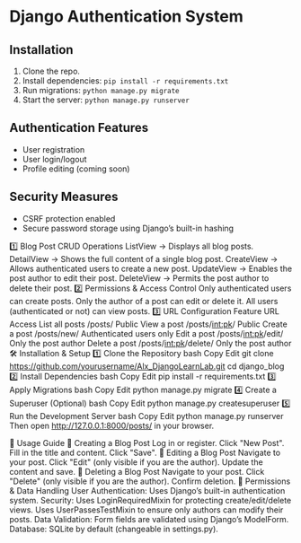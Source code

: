 # Django Authentication System

## Installation
1. Clone the repo.
2. Install dependencies: `pip install -r requirements.txt`
3. Run migrations: `python manage.py migrate`
4. Start the server: `python manage.py runserver`

## Authentication Features
- User registration
- User login/logout
- Profile editing (coming soon)

## Security Measures
- CSRF protection enabled
- Secure password storage using Django’s built-in hashing

1️⃣ Blog Post CRUD Operations
ListView → Displays all blog posts.
DetailView → Shows the full content of a single blog post.
CreateView → Allows authenticated users to create a new post.
UpdateView → Enables the post author to edit their post.
DeleteView → Permits the post author to delete their post.
2️⃣ Permissions & Access Control
Only authenticated users can create posts.
Only the author of a post can edit or delete it.
All users (authenticated or not) can view posts.
3️⃣ URL Configuration
Feature	URL	Access
List all posts	/posts/	Public
View a post	/posts/<int:pk>/	Public
Create a post	/posts/new/	Authenticated users only
Edit a post	/posts/<int:pk>/edit/	Only the post author
Delete a post	/posts/<int:pk>/delete/	Only the post author
🛠 Installation & Setup
1️⃣ Clone the Repository
bash
Copy
Edit
git clone https://github.com/yourusername/Alx_DjangoLearnLab.git
cd django_blog
2️⃣ Install Dependencies
bash
Copy
Edit
pip install -r requirements.txt
3️⃣ Apply Migrations
bash
Copy
Edit
python manage.py migrate
4️⃣ Create a Superuser (Optional)
bash
Copy
Edit
python manage.py createsuperuser
5️⃣ Run the Development Server
bash
Copy
Edit
python manage.py runserver
Then open http://127.0.0.1:8000/posts/ in your browser.

📝 Usage Guide
📌 Creating a Blog Post
Log in or register.
Click "New Post".
Fill in the title and content.
Click "Save".
📌 Editing a Blog Post
Navigate to your post.
Click "Edit" (only visible if you are the author).
Update the content and save.
📌 Deleting a Blog Post
Navigate to your post.
Click "Delete" (only visible if you are the author).
Confirm deletion.
🔐 Permissions & Data Handling
User Authentication: Uses Django’s built-in authentication system.
Security:
Uses LoginRequiredMixin for protecting create/edit/delete views.
Uses UserPassesTestMixin to ensure only authors can modify their posts.
Data Validation: Form fields are validated using Django’s ModelForm.
Database: SQLite by default (changeable in settings.py).